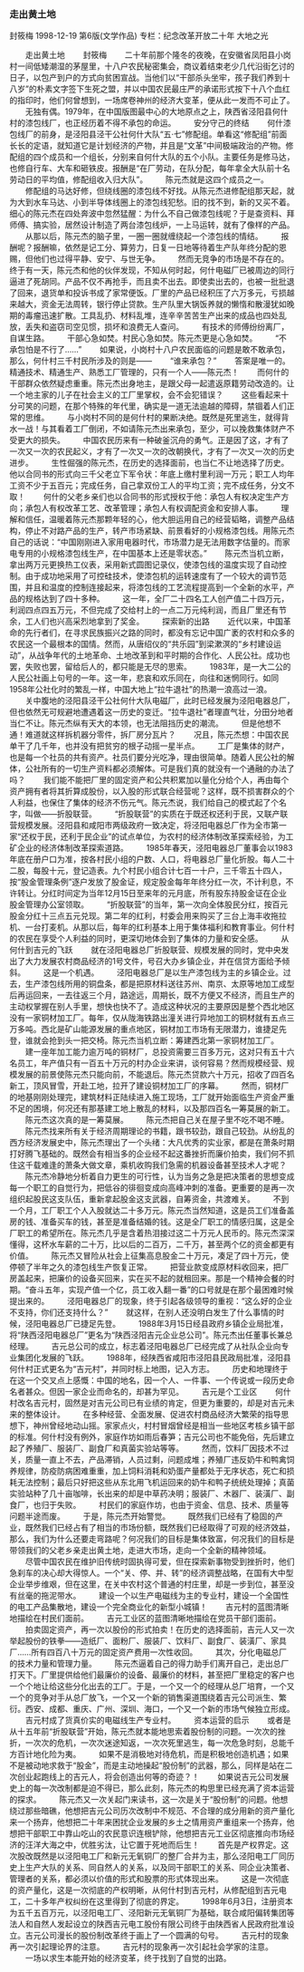 ### 走出黄土地
封筱梅
1998-12-19
第6版(文学作品)
专栏：纪念改革开放二十年  大地之光

　　走出黄土地
　　封筱梅
　　二十年前那个隆冬的夜晚，在安徽省凤阳县小岗村一间低矮潮湿的茅屋里，十八户农民秘密集会，商议着结束老少几代沿街乞讨的日子，以包产到户的方式向贫困宣战。当他们以“干部杀头坐牢，孩子我们养到十八岁”的朴素文字签下生死之盟，并以中国农民最庄严的承诺形式按下十八个血红的指印时，他们何曾想到，一场席卷神州的经济大变革，便从此一发而不可止了。
　　无独有偶。1979年，在中国版图最中心的大地原点之上，陕西省泾阳县何什村的漆包线厂，也正经历着不得不承包的命运。
　　安分守己的终结
　　何什漆包线厂的前身，是泾阳县泾干公社何什大队“五·七”修配组。单看这“修配组”前面长长的定语，就知道它是计划经济的产物，并且是“文革”中间极端政治的产物。修配组的四个成员和一个组长，分别来自何什大队的五个小队。主要任务是修马达，也修自行车、大车和砸铁皮。报酬是“在厂劳动，在队分配，每年拿全大队前十名劳动日的平均值，修配组收入归大队”。
　　陈元杰就是这四个成员之一。
　　修配组的马达好修，但绕线圈的漆包线不好找。从陈元杰进修配组那天起，就为大到水车马达、小到半导体线圈上的漆包线犯愁。旧的找不到，新的又买不着。细心的陈元杰在四处奔波中忽然猛醒：为什么不自己做漆包线呢？于是查资料、拜师傅、搞实验，居然设计制造了两台漆包线炉，一上马运转，就有了像样的产品。
　　从那以后，陈元杰的脑子里，一圈一圈就缠绕起一个漆包线的情结。
　　报酬呢？报酬嘛，依然是记工分、算劳力，日复一日地等待着生产队年终分配的恩赐，但他们也过得平静、安宁、与世无争。
　　然而无竞争的市场是不存在的。终于有一天，陈元杰和他的伙伴发现，不知从何时起，何什电磁厂已被周边的同行逼进了死胡同。产品不仅不再抢手，而且卖不出去。即使卖出去的，也被一批批退了回来，退货单和投诉书成了家常便饭。厂里的产品已经积压了六万多元，亏损越来越大，资金无法周转，银行停止贷款。生产队里大锅饭养就的懒惰和散漫犹如晚期的毒瘤迅速扩散。工具乱扔、材料乱堆，连辛辛苦苦生产出来的成品也四处乱放，丢失和盗窃司空见惯，损坏和浪费无人查问。
　　有技术的师傅纷纷离厂，自谋生路。
　　干部心急如焚。村民心急如焚。陈元杰更是心急如焚。
　　“不承包怕是不行了……”
　　如果说，小岗村十八户农民面临的问题是敢不敢承包，那么，何什村三千村民所涉及的则是——
　　“谁来承包？”
　　答案是唯一的。精通技术、精通生产、熟悉工厂管理的，只有一个人——陈元杰！
　　而何什的干部群众依然疑虑重重。陈元杰出身地主，是跟父母一起遣返原籍劳动改造的。让一个地主家的儿子在社会主义的工厂里掌权，会不会犯错误？
　　这些看起来十分可笑的问题，在那个特殊的年代里，确实是一道无法逾越的障碍，禁锢着人们正常的思维。
　　与小岗村不同的是何什村的果断决绝。既然是死里逃生，就得背水一战！与其看着工厂倒闭，不如请陈元杰出来承包，至少，可以挽救集体财产不受更大的损失。
　　中国农民历来有一种破釜沉舟的勇气。正是因了这，才有了一次又一次的农民起义，才有了一次又一次的改朝换代，才有了一次又一次的历史进步。
　　生性倔强的陈元杰，在历史的选择面前，也当仁不让地选择了历史。他以合同书的形式向三千父老立下军令状：年底上缴村里利润一万元；职工人均年工资不少于五百元；完成任务，自己拿双份工人的平均工资；完不成任务，分文不取！
　　何什的父老乡亲们也以合同书的形式授权于他：承包人有权决定生产方向；承包人有权改革工艺、改革管理；承包人有权调配资金和安排人事。
　　理解和信任，温暖着陈元杰那颗年轻的心，他大胆运用自己的经营韬略，调整产品结构，停止不对路产品的生产，转产市场紧缺、前景看好的小规格漆包线。用陈元杰自己的话说：“中国刚刚进入家用电器时代，市场潜力是无法用数字估量的。而家电专用的小规格漆包线生产，在中国基本上还是零状态。”
　　陈元杰当机立断，拿出两万元更换热工仪表，采用新式圆图记录仪，使漆包线的温度实现了自动控制。由于成功地采用了可控硅技术，使漆包机的运转速度有了一个较大的调节范围，并且和温度的控制连接起来，将漆包线的工艺流程提高到一个全新的水平，产品的规格达到了四十多种。
　　这一年，全厂二十四名工人创产值二十四万元，利润四点四五万元，不但完成了交给村上的一点二万元纯利润，而且厂里还有节余，工人们也兴高采烈地拿到了奖金。
　　探索新的出路
　　近代以来，中国革命的先行者们，在寻求民族振兴之路的同时，都没有忘记中国广袤的农村和众多的农民这一个最根本的国情。然而，从唐绍仪的“共乐园”到梁漱溟的“乡村建设运动”，从战争年代的土地革命、土地改革到和平时期的合作化、人民公社。成功也罢，失败也罢，留给后人的，都只能是无尽的思索。
　　1983年，是一大二公的人民公社画上句号的一年。这一年，悲哀和欢乐同在，向往和迷惘同行。如同1958年公社化时的繁乱一样，中国大地上“拉牛退社”的热潮一浪高过一浪。
　　关中腹地的泾阳县泾干公社何什大队电磁厂，此时已经发展为泾阳电器总厂，但也依然无可规避地遭遇着这一历史的变迁。“拉牛退社”者理直气壮，分田分地者当仁不让。陈元杰纵有天大的本领，也无法阻挡历史的潮流。
　　但是他想不通！难道就这样拆机器分零件，拆厂房分瓦片？
　　况且，陈元杰想：中国农民单干了几千年，也并没有把贫穷的根子动摇一星半点。
　　工厂是集体的财产，也是每一个社员的共有资产。社员们要分光吃净，理由很简单。随着人民公社的解体，公社所有的一切生产资料都必须解体。可是我们真的就没有一个通融的办法了吗？
　　我们能不能把厂里的固定资产和公共积累加以量化分给个人，再由每个资产拥有者将其折算成股份，以入股的形式联合经营呢？这样，既不损害群众的个人利益，也保住了集体的经济不伤元气。陈元杰说，我们给自己的模式起了个名字，叫做——折股联营。
　　“折股联营”的实质在于既还权还利于民，又联产联营规模发展。泾阳县和咸阳市两级政府一致决定，将泾阳电器总厂作为全市第一家“还权于民，还利于民企业”的试点单位，为农村的经济体制改革探索经验，为工矿企业的经济体制改革探索道路。
　　1985年春天，泾阳电器总厂董事会以1983年底在册户口为准，按各村民小组的户数、人口，将电器总厂量化折股。每人二十二股，每股十元，登记造表。九个村民小组合计七百一十户，三千零五十四人，按“股金管理条例”逐户发放了股金证，规定股金每年年终分红一次，不计利息，不许转让。分红时间定为当年12月15日至来年的元月底，所有股东持股金证在企业股金管理办公室领取。
　　“折股联营”的当年，第一次向全体股民分红，按百元股金分红十三点五元兑现。第二年的红利，村委会用来购买了三台上海丰收拖拉机、一台打麦机。从那以后，每年的红利基本上用于集体福利和教育事业。何什村的农民在享受个人利益的同时，更深切地体会到了集体的力量和安全感。
　　从何什到吉元的飞跃
　　就在泾阳电器总厂折股联营、规模发展的同时，党中央发出了大力发展农村商品经济的1号文件，号召大办乡镇企业，并在信贷方面给予倾斜。
　　这是一个机遇。
　　泾阳电器总厂是以生产漆包线为主的乡镇企业。过去，生产漆包线所用的铜盘条，都是把原材料送往苏州、南京、太原等地加工成型后再运回来，一去往返三个月，路途远，周期长，既不方便又不经济，而且生产的主动权掌握在别人手里，想快也快不了。造成这种状况的主要原因是整个西北地区没有一家铜材加工厂。每年，仅从陇海铁路出潼关进行异地加工的铜材就有五点三万多吨。西北是矿山能源发展的重点地区，铜材加工市场有无限潜力，谁捷足先登，谁就会抢到头一把交椅。陈元杰当机立断：筹建西北第一家铜材加工厂。
　　建一座年加工能力逾万吨的铜材厂，总投资需要三百多万元，这对只有五十六名员工，年产值只有一百五十万元的村办企业来讲，谈何容易？然而规模经营、规模发展的前景使陈元杰只能向前，不能退后。陈元杰贷款六十万元，招收了四百名新工，顶风冒雪，开赴工地，拉开了建设铜材加工厂的序幕。
　　然而，铜材厂的地基刚刚处理完，建筑材料正陆续进入施工现场，工厂就开始面临生产资金严重不足的困境，何况还有那基建工地上散乱的材料，以及那四百名一筹莫展的新工。
　　陈元杰这次真的是一筹莫展。
　　陈元杰把自己关在屋子里不吃不喝不睡。
　　陈元杰找来所有关于经济周期理论的书籍，跟书较劲，跟自己较劲。从纷乱的西方经济发展史中，陈元杰理出了一个头绪：大凡优秀的实业家，都是在萧条时期打好腾飞基础的。既然会有相当多的企业经不起这番挫折而廉价拍卖，我们何不抓住这千载难逢的萧条大做文章，乘机收购我们急需的机器设备甚至技术人才呢？
　　陈元杰冷静地分析着自力更生的可行性，认为当务之急是把决策者的思想变成每一个职工的自觉行为，把低谷的徘徊变成向高峰冲刺的准备。更重要的是再一次组织起股民这支队伍，重新拿起股金这支武器，自筹资金，共渡难关。
　　不到一个月，工厂职工个人入股就达二十多万元。陈元杰当然知道，这是员工们准备盖房的钱、准备买车的钱，甚至是准备结婚的钱。这是全厂职工的情感归属，这是全厂职工的希望所在。陈元杰几乎是含着热泪接过这二十万元人民币的。陈元杰深深懂得，这杯水车薪的二十万，比以后的二百万，二千万，甚至两个亿的资金都更有价值。
　　陈元杰又冒险从社会上征集高息股金二十万元，凑足了四十万元，使停顿了半年之久的漆包线生产恢复正常。
　　把营业款变成原材料收回来，把厂房盖起来，把廉价的设备买回来，实在买不起的就租回来。那是一个精神会餐的时期。“奋斗五年，实现产值一个亿，员工收入翻一番”的口号就是在那个最困难时候提出来的。
　　泾阳电器总厂的现象，终于引起各级领导的重视：“这么好的企业不支持，你们还支持什么？”
　　就这样，在别人还没明白发生了什么事情的时候，泾阳电器总厂已捷足先登。
　　1988年3月15日经县政府乡镇企业局批准，将“陕西泾阳电器总厂”更名为“陕西泾阳吉元企业总公司”。陈元杰出任董事长兼总经理。
　　吉元总公司的成立，标志着泾阳电器总厂已经完成了从社队企业向专业集团化发展的飞跃。
　　1988年，经陕西省咸阳市泾阳县民政局批准，泾阳县何什村正式更名为“吉元村”，并同时标上地图，记入方志。
　　历史和地理终于在这一个交叉点上感慨：中国的地名，因一个人、一件事、一个传说或一段历史命名者甚众。但因一家企业而命名的，却甚为罕见。
　　吉元是个工业区
　　何什村改名吉元村，固然是对吉元公司已有业绩的肯定，但更为重要的，却是对吉元未来的整体设计。
　　在多种经营、全面发展、促进农村商品经济大繁荣的指导思想下，神州曾经地动山摇。家家点火，村村冒烟曾经是相当一些地区考核乡镇干部的标准。何什村没有例外，家庭作坊如雨后春笋；吉元公司也不能免俗，先后建立起了养殖厂、服装厂、副食厂和真菌实验站等等。
　　然而，饮料厂因技术不过关，质量一直上不去，产品滞销，人员过剩，问题成堆；养殖厂违反奶牛和鸭禽饲养规律，防疫防病困难重重，加上饲料消耗和奶蛋产量都处于无序状态，死亡和损耗无法控制；最后只好把这些从东北用飞机运回来的奶牛和鸭子统统处理掉；真菌实验站种了几十亩咖啡，长出来的却是中草药决明；服装厂、木器厂、装潢厂、副食厂，也归于失败。
　　村民们的家庭作坊，也由于资金、信息、技术、质量等问题半途而废。
　　于是，陈元杰开始警觉。
　　既然我们已经有了稳固的产业，既然我们已经占有了相当的市场份额，既然我们已经取得了可观的经济效益，那么，我们为什么还要走弯路呢？何况我们的目标是集体致富，何况我们的目标是带领我们的父老乡亲走出黄土地，走进大市场，走向一个全新的精神领域。
　　尽管中国农民在维护旧传统时固执得可爱，但在探索新事物受到挫折时，他们急刹车的决心却大得惊人。一个“关、停、并、转”的经济调整战略，在国有大中型企业举步维艰，但在这里，在关中农村这个普通的村庄里，却是一步到位，甚至没有丝毫的拖泥带水。
　　建设一个以生产电磁线为主的专业村，建设一个全国性的电工产品集散地，建设一个完全商业化的新型小城镇！
　　吉元村的蓝图清晰地描绘在村民们面前。
　　吉元工业区的蓝图清晰地描绘在党员干部们面前。
　　拍卖固定资产，再一次以股份的形式拍卖！在历史的选择面前，吉元人又一次举起股份的铁拳——造纸厂、面粉厂、服装厂、饮料厂、副食厂、装潢厂、家具厂……所有四百八十万元的固定资产费用一次性收回。
　　其次，分化电磁总厂的技术力量和管理力量。
　　陈元杰逼着自己的得力助手们离开自己，走出总厂打天下。厂里提供给他们最廉价的设备、最廉价的材料，甚至把厂里稳定的客户也一个个地让给这些分化出去的工厂。于是，一个又一个的经理从总厂培育，一个又一个的竞争对手从总厂放飞，一个又一个新的销售渠道围绕着吉元公司派生、繁衍。西安、成都、重庆、广州、深圳、海口，一个又一个新的市场气候独立形成。
　　吉元村成了货真价实的电磁线生产专业村。
　　资本运营的启示
　　或者是从十五年前“折股联营”开始，陈元杰就本能地思索着股份制的问题。一次次的挫折，一次次的危机，一次次迷途知返，一次次死里逃生，每一次危急时刻，总能千方百计地化险为夷。
　　如果不是消极地对待危机，而是积极地创造机遇；如果不是被动地求救于“股金”，而是主动地操起“股份制”的武器，那么，同样是站在二次创业起跑线上的吉元人，将会创造出何等的奇迹？！
　　如果说吉元公司发展史上的每一次改制都是迫不得已，那么此刻，陈元杰的构思里已经充满了资本运营的探求。
　　陈元杰又一次关起门来读书，这一次是关于“股份制”的问题。他想绕过那些暗礁，他想把吉元公司历次改制中不规范、不合理的成分用新的资产量化来一个扬弃，他想把二十年来困扰企业发展的乡土之情用资产重组来一个扬弃，他想把干部职工中靠山吃山的农民意识连根铲除，他想把吉元工业区彻底推向市场经济的汪洋大海之中，优胜劣汰，让它置于死地而后生！
　　首先是产权界定。这次股改既然是以泾阳电工厂和新元无氧铜厂的整厂合并为主，那么泾阳电工厂同历史上生产大队的关系、同自然人的关系，以及同干部职工的关系、同企业决策者、管理者的关系，都必须以价值的形式和股票的形式体现出来。
　　这是一次彻底的资产量化，这是一次彻底的产权明晰，从何什村到吉元村，从修配组到吉元电工，二十多年产权纠纷在这里得到了彻底的界定。
　　1998年6月3日，注册资本为五千五百万元，以泾阳电工厂、泾阳新元无氧铜厂为基础，联合咸阳偏转集团等法人和自然人发起设立的陕西吉元电工股份有限公司终于由陕西省人民政府批准设立。吉元公司漫长的股份制改革终于画上了一个圆满的句号。
　　吉元村的现象再一次引起理论界的注意。
　　吉元村的现象再一次引起社会学家的注意。
　　一场以求生本能开始的经济变革，终于找到了自觉的出路。
